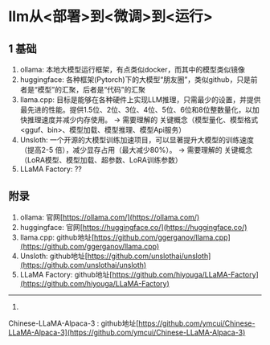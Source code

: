 # llm从<部署>到<微调>到<运行>

## 1 基础
1. ollama: 本地大模型运行框架，有点类似docker，而其中的模型类似镜像
2. huggingface: 各种框架(Pytorch)下的大模型“朋友圈”，类似github，只是前者是“模型”的汇聚，后者是“代码”的汇聚
3. llama.cpp: 目标是能够在各种硬件上实现LLM推理，只需最少的设置，并提供最先进的性能。提供1.5位、2位、3位、4位、5位、6位和8位整数量化，以加快推理速度并减少内存使用。 -> 需要理解的 关键概念（模型量化、模型格式<gguf、bin>、模型加载、模型推理、模型Api服务）
4. Unsloth: 一个开源的大模型训练加速项目，可以显著提升大模型的训练速度（提高2-5 倍），减少显存占用（最大减少80%）。 -> 需要理解的 关键概念（LoRA模型、模型加载、超参数、LoRA训练参数）
5. LLaMA Factory: ??
   


## 附录
1. ollama: 官网[https://ollama.com/](https://ollama.com/)
2. huggingface: 官网[https://huggingface.co/](https://huggingface.co/)
3. llama.cpp: github地址[https://github.com/ggerganov/llama.cpp](https://github.com/ggerganov/llama.cpp)
4. Unsloth: github地址[https://github.com/unslothai/unsloth](https://github.com/unslothai/unsloth)
5. LLaMA Factory: github地址[https://github.com/hiyouga/LLaMA-Factory](https://github.com/hiyouga/LLaMA-Factory)

---
1.
Chinese-LLaMA-Alpaca-3
: github地址[https://github.com/ymcui/Chinese-LLaMA-Alpaca-3](https://github.com/ymcui/Chinese-LLaMA-Alpaca-3)